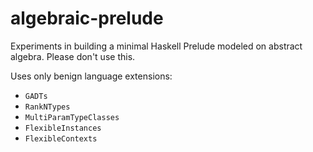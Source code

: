 algebraic-prelude
=================

Experiments in building a minimal Haskell Prelude modeled on abstract algebra. Please don't use this.

Uses only benign language extensions:

* ``GADTs``
* ``RankNTypes``
* ``MultiParamTypeClasses``
* ``FlexibleInstances``
* ``FlexibleContexts``
